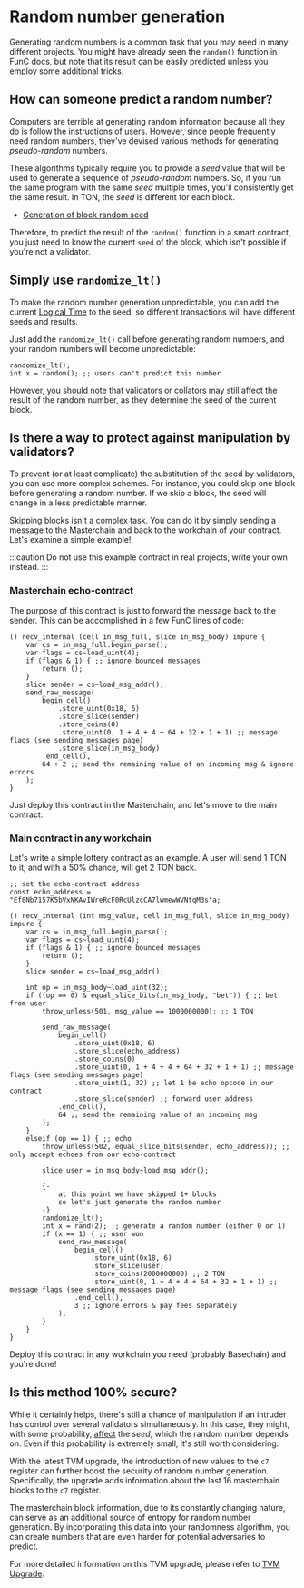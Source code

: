# Random number generation

Generating random numbers is a common task that you may need in many different projects. You might have already seen the `random()` function in FunC docs, but note that its result can be easily predicted unless you employ some additional tricks.

## How can someone predict a random number?

Computers are terrible at generating random information because all they do is follow the instructions of users. However, since people frequently need random numbers, they've devised various methods for generating _pseudo-random_ numbers.

These algorithms typically require you to provide a _seed_ value that will be used to generate a sequence of _pseudo-random_ numbers. So, if you run the same program with the same _seed_ multiple times, you'll consistently get the same result. In TON, the _seed_ is different for each block.

-   [Generation of block random seed](/develop/smart-contracts/security/random)

Therefore, to predict the result of the `random()` function in a smart contract, you just need to know the current `seed` of the block, which isn't possible if you're not a validator.

## Simply use `randomize_lt()`

To make the random number generation unpredictable, you can add the current [Logical Time](/develop/smart-contracts/guidelines/message-delivery-guarantees#what-is-a-logical-time) to the seed, so different transactions will have different seeds and results.

Just add the `randomize_lt()` call before generating random numbers, and your random numbers will become unpredictable:

```func
randomize_lt();
int x = random(); ;; users can't predict this number
```

However, you should note that validators or collators may still affect the result of the random number, as they determine the seed of the current block.

## Is there a way to protect against manipulation by validators?

To prevent (or at least complicate) the substitution of the seed by validators, you can use more complex schemes. For instance, you could skip one block before generating a random number. If we skip a block, the seed will change in a less predictable manner.

Skipping blocks isn't a complex task. You can do it by simply sending a message to the Masterchain and back to the workchain of your contract. Let's examine a simple example!

:::caution
Do not use this example contract in real projects, write your own instead.
:::

### Masterchain echo-contract

The purpose of this contract is just to forward the message back to the sender. This can be accomplished in a few FunC lines of code:

```func
() recv_internal (cell in_msg_full, slice in_msg_body) impure {
    var cs = in_msg_full.begin_parse();
    var flags = cs~load_uint(4);
    if (flags & 1) { ;; ignore bounced messages
        return ();
    }
    slice sender = cs~load_msg_addr();
    send_raw_message(
        begin_cell()
            .store_uint(0x18, 6)
            .store_slice(sender)
            .store_coins(0)
            .store_uint(0, 1 + 4 + 4 + 64 + 32 + 1 + 1) ;; message flags (see sending messages page)
            .store_slice(in_msg_body)
        .end_cell(),
        64 + 2 ;; send the remaining value of an incoming msg & ignore errors
    );
}
```

Just deploy this contract in the Masterchain, and let's move to the main contract.

### Main contract in any workchain

Let's write a simple lottery contract as an example. A user will send 1 TON to it, and with a 50% chance, will get 2 TON back.

```func
;; set the echo-contract address
const echo_address = "Ef8Nb7157K5bVxNKAvIWreRcF0RcUlzcCA7lwmewWVNtqM3s"a;

() recv_internal (int msg_value, cell in_msg_full, slice in_msg_body) impure {
    var cs = in_msg_full.begin_parse();
    var flags = cs~load_uint(4);
    if (flags & 1) { ;; ignore bounced messages
        return ();
    }
    slice sender = cs~load_msg_addr();

    int op = in_msg_body~load_uint(32);
    if ((op == 0) & equal_slice_bits(in_msg_body, "bet")) { ;; bet from user
        throw_unless(501, msg_value == 1000000000); ;; 1 TON

        send_raw_message(
            begin_cell()
                .store_uint(0x18, 6)
                .store_slice(echo_address)
                .store_coins(0)
                .store_uint(0, 1 + 4 + 4 + 64 + 32 + 1 + 1) ;; message flags (see sending messages page)
                .store_uint(1, 32) ;; let 1 be echo opcode in our contract
                .store_slice(sender) ;; forward user address
            .end_cell(),
            64 ;; send the remaining value of an incoming msg
        );
    }
    elseif (op == 1) { ;; echo
        throw_unless(502, equal_slice_bits(sender, echo_address)); ;; only accept echoes from our echo-contract

        slice user = in_msg_body~load_msg_addr();

        {-
            at this point we have skipped 1+ blocks
            so let's just generate the random number
        -}
        randomize_lt();
        int x = rand(2); ;; generate a random number (either 0 or 1)
        if (x == 1) { ;; user won
            send_raw_message(
                begin_cell()
                    .store_uint(0x18, 6)
                    .store_slice(user)
                    .store_coins(2000000000) ;; 2 TON
                    .store_uint(0, 1 + 4 + 4 + 64 + 32 + 1 + 1) ;; message flags (see sending messages page)
                .end_cell(),
                3 ;; ignore errors & pay fees separately
            );
        }
    }
}
```

Deploy this contract in any workchain you need (probably Basechain) and you're done!

## Is this method 100% secure?

While it certainly helps, there's still a chance of manipulation if an intruder has control over several validators simultaneously. In this case, they might, with some probability, [affect](/develop/smart-contracts/security/random#conclusion) the _seed_, which the random number depends on. Even if this probability is extremely small, it's still worth considering.

With the latest TVM upgrade, the introduction of new values to the `c7` register can further boost the security of random number generation. Specifically, the upgrade adds information about the last 16 masterchain blocks to the `c7` register.

The masterchain block information, due to its constantly changing nature, can serve as an additional source of entropy for random number generation. By incorporating this data into your randomness algorithm, you can create numbers that are even harder for potential adversaries to predict.

For more detailed information on this TVM upgrade, please refer to [TVM Upgrade](/learn/tvm-instructions/tvm-upgrade-2023-07).
